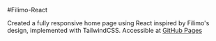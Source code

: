 #Filimo-React

Created a fully responsive home page using React inspired by Filimo's design, implemented with TailwindCSS.
Accessible at [GitHub Pages](https://tikbalangs.github.io/filimo-react/)
